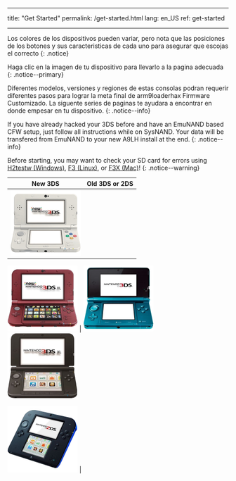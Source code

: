 * * *

title: "Get Started" permalink: /get-started.html lang: en_US ref: get-started

* * *

Los colores de los dispositivos pueden variar, pero nota que las posiciones de los botones y sus caracteristicas de cada uno para asegurar que escojas el correcto {: .notice}

Haga clic en la imagen de tu dispositivo para llevarlo a la pagina adecuada {: .notice--primary}

Diferentes modelos, versiones y regiones de estas consolas podran requerir diferentes pasos para lograr la meta final de arm9loaderhax Firmware Customizado. La siguente series de paginas te ayudara a encontrar en donde empesar en tu dispositivo. {: .notice--info}

If you have already hacked your 3DS before and have an EmuNAND based CFW setup, just follow all instructions while on SysNAND. Your data will be transfered from EmuNAND to your new A9LH install at the end. {: .notice--info}

Before starting, you may want to check your SD card for errors using [H2testw (Windows)](h2testw-(windows)), [F3 (Linux)](f3-(linux)), or [F3X (Mac)](f3x-(mac))! {: .notice--warning}

|                                                         New 3DS                                                          |                                                                                    Old 3DS or 2DS                                                                                     |
|:------------------------------------------------------------------------------------------------------------------------:|:-------------------------------------------------------------------------------------------------------------------------------------------------------------------------------------:|
| [![New 3DS](images/new3ds.png)](get-started-(new-3ds))   
  
[![New 3DS XL](images/new3dsxl.png)](get-started-(new-3ds)) | [![Old 3DS](images/old3ds.png)](get-started-(old-3ds)) &nbsp;&nbsp; [![Old 3DS XL](images/old3dsxl.png)](get-started-(old-3ds))   
  
[![2DS](images/2ds.png)](get-started-(old-3ds)) |